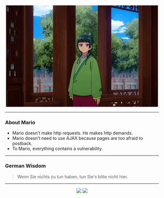 <p align="center">
  <img src="assets/maomao.gif" />
</p>

---

### About Mario
- Mario doesn't make http requests. He makes http demands.
- Mario doesn't need to use AJAX because pages are too afraid to postback.
- To Mario, everything contains a vulnerability.

---

### German Wisdom
> Wenn Sie nichts zu tun haben, tun Sie's bitte nicht hier.

---

<p align="center">
  <a>
    <img height="180em" src="https://github-readme-stats-eight-theta.vercel.app/api?username=Torfkopp&show_icons=true&theme=dark&include_all_commits=true&count_private=true"/>
  </a>
  <a href="https://github.com/Torfkopp?tab=repositories">
    <img height="180em" src="https://github-readme-stats-eight-theta.vercel.app/api/top-langs/?username=torfkopp&layout=compact&theme=dark&langs_count=8&hide=java"/>
  </a>
</p>

